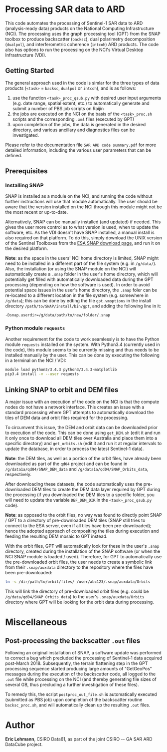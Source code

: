 # Processing SAR data to ARD

This code automates the processing of Sentinel-1 SAR data to ARD (analysis-ready data) products on the National Computing Infrastructure (NCI). The processing uses the graph processing tool (GPT) from the SNAP toolbox to produce backscatter (`backsc`), dual polarimetry decomposition (`dualpol`), and interferometric coherence (`intcoh`) ARD products. The code also has options to run the processing on the NCI's Virtual Desktop Infrastructure (VDI).


## Getting Started

The general approach used in the code is simlar for the three types of data products (`<task>` = `backsc`, `dualpol` or `intcoh`), and is as follows:
1. use the function `<task>_proc_qsub.py` with desired user input arguments (e.g. date range, spatial extent, etc.) to automatically generate and submit a number of PBS job scripts on Raijin
1. the jobs are executed on the NCI on the basis of the `<task>_proc.sh` scripts and the corresponding `.xml` files (executed by GPT)
1. upon completion of the jobs, the data is generated in the desired directory, and various ancillary and diagnostics files can be investigated.
 
Please refer to the documentation file `SAR ARD code summary.pdf` for more detailed information, including the various user parameters that can be defined.


## Prerequisites

### Installing SNAP

SNAP is installed as a module on the NCI, and running the code without further instructions will use that module automatically. The user should be aware that the version installed on the NCI through this module might not be the most recent or up-to-date.

Alternatively, SNAP can be manually installed (and updated) if needed. This gives the user more control as to what version is used, when to update the software, etc. As the VDI doesn't have SNAP installed, a manual install is also required on that platform. To do this, simply download the UNIX version of the Sentinel Toolboxes from the [ESA SNAP download page](https://step.esa.int/main/download/snap-download/), and run it on the desired platform.

**Note**: as the space in the users' NCI home directory is limited, SNAP might need to be installed in a different part of the file system (e.g. in `/g/data/`). Also, the installation (or using the SNAP module on the NCI) will automatically create a `.snap` folder in the user's home directory, which will potentially get filled with automatically downloaded data during the GPT processing (depending on how the software is used). In order to avoid potential space issues in the user's home directory, the `.snap` foler can be re-located to a different location in the file system (e.g. somewhere in `/g/data`); this can be done by edting the file `gpt.vmoptions` in the install directory `/path/to/SNAP/install/bin/gpt`, and adding the following line in it:

```bash
-Dsnap.userdir=/g/data/path/to/new/folder/.snap
```

### Python module `requests`

Another requirement for the code to work seamlessly is to have the Python module `requests` installed on the system. With Python3.4 (currently used in the code), this module seems to be currently missing and thus needs to be installed manually by the user. This can be done by executing the following in a terminal on the NCI / VDI:

```bash
module load python3/3.4.3 python3/3.4.3-matplotlib
pip3.4 install -v --user requests
```

## Linking SNAP to orbit and DEM files

A major issue with an execution of the code on the NCI is that the compute nodes do not have a network interface. This creates an issue with a standard processing where GPT attempts to automatically download the tiles of DEM data and orbit files required for the processing.

To circumvent this issue, the DEM and orbit data can be downloaded prior to execution of the code. This can be done using `get_DEM.sh` (edit it and run it only once to download all DEM tiles over Australia and place them into a specific directory) and `get_orbits.sh` (edit it and run it at regular intervals to update the database, in order to process the latest Sentinel-1 data).

**Note**: the DEM tiles, as well as a portion of the orbit files, have already been downloaded as part of the `qd04` project and can be found in `/g/data1a/qd04/SNAP_DEM_data` and `/g/data1a/qd04/SNAP_Orbits_data`, respectively.

After downloading these datasets, the code automatically uses the pre-downloaded DEM tiles to create the DEM data layer required by GPT during the processing (if you downloaded the DEM tiles to a specific folder, you will need to update the variable `DEF_DEM_DIR` in the `<task>_proc_qsub.py` code).

**Note**: as opposed to the orbit files, no way was found to directly point SNAP / GPT to a directory of pre-downloaded DEM tiles (SNAP still tries to connect to the ESA server, even if all tiles have been pre-downloaded); hence the adopted approach of compositing the tiles during execution and feeding the resulting DEM mosaic to GPT instead.

With the orbit files, GPT will automatically look for these in the user's `.snap` directory, created during the installation of the SNAP software (or when the NCI SNAP module is loaded / used). Therefore, for GPT to automatically use the pre-downloaded orbit files, the user needs to create a symbolic link from their `.snap/auxdata` directory to the repository where the files have been pre-downloaded:

```bash
ln -s /dir/path/to/orbit/files/ /user/abc123/.snap/auxdata/Orbits
```

This will link the directory of pre-downloaded orbit files (e.g. could be `/g/data/qd04/SNAP_Orbits_data`) to the user's `.snap/auxdata/Orbits` directory where GPT will be looking for the orbit data during processing.

# Miscellaneous

## Post-processing the backscatter `.out` files

Following an original installation of SNAP, a software update was performed to correct a bug which precluded the processing of Sentinel-1 data acquired post-March 2018. Subsequently, the terrain flattening step in the GPT processing sequence started producing large amounts of "GetGeoPos" messages during the execution of the backscatter code, all logged to the `.out` file while processing on the NCI (and thereby generating file sizes of several GB, thus precluding a further investigation of these files). 

To remedy this, the script `postproc_out_file.sh` is automatically executed (submitted as PBS job) upon completion of the backscatter routine `backsc_proc.sh`, and will automatically clean up the resulting `.out` files.

# Author
**Eric Lehmann**, CSIRO Data61, as part of the joint CSIRO -- GA SAR ARD DataCube project.
